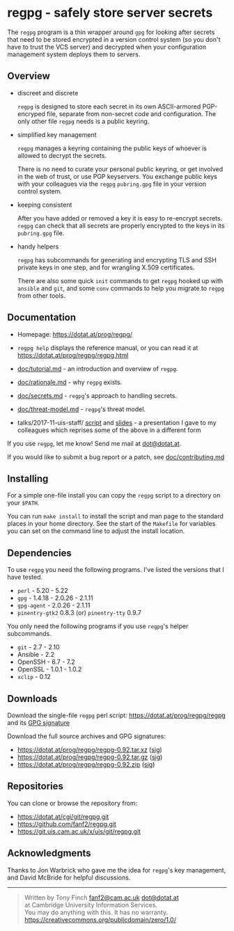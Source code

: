 regpg - safely store server secrets
===================================

The `regpg` program is a thin wrapper around `gpg` for looking after
secrets that need to be stored encrypted in a version control system
(so you don't have to trust the VCS server) and decrypted when your
configuration management system deploys them to servers.


Overview
--------

 *  discreet and discrete

    `regpg` is designed to store each secret in its own
    ASCII-armored PGP-encryped file, separate from non-secret
    code and configuration. The only other file `regpg` needs
    is a public keyring.

 *  simplified key management

    `regpg` manages a keyring containing the public keys of
    whoever is allowed to decrypt the secrets.

    There is no need to curate your personal public keyring, or
    get involved in the web of trust, or use PGP keyservers.
    You exchange public keys with your colleagues via the `regpg`
    `pubring.gpg` file in your version control system.

 *  keeping consistent

    After you have added or removed a key it is easy to re-encrypt
    secrets. `regpg` can check that all secrets are properly
    encrypted to the keys in its `pubring.gpg` file.

 *  handy helpers

    `regpg` has subcommands for generating and encrypting TLS and
    SSH private keys in one step, and for wrangling X.509
    certificates.

    There are also some quick `init` commands to get `regpg` hooked up
    with `ansible` and `git`, and some `conv` commands to help you
    migrate to `regpg` from other tools.


Documentation
-------------

 *  Homepage: <https://dotat.at/prog/regpg/>

 *  `regpg help` displays the reference manual, or you can read it at
    <https://dotat.at/prog/regpg/regpg.html>

 *  [doc/tutorial.md](https://dotat.at/prog/regpg/doc/tutorial.html) -
    an introduction and overview of `regpg`.

 *  [doc/rationale.md](https://dotat.at/prog/regpg/doc/rationale.html) -
    why `regpg` exists.

 *  [doc/secrets.md](https://dotat.at/prog/regpg/doc/secrets.html) -
    `regpg`'s approach to handling secrets.

 *  [doc/threat-model.md](https://dotat.at/prog/regpg/doc/threat-model.html) -
    `regpg`'s threat model.

 *  talks/2017-11-uis-staff/
    [script](https://dotat.at/prog/regpg/talks/2017-11-uis-staff/notes.pdf) and
    [slides](https://dotat.at/prog/regpg/talks/2017-11-uis-staff/slides.pdf) -
    a presentation I gave to my colleagues which reprises some of the
    above in a different form

If you use `regpg`, let me know! Send me mail at <dot@dotat.at>.

If you would like to submit a bug report or a patch, see
[doc/contributing.md](https://dotat.at/prog/regpg/doc/contributing.html)


Installing
----------

For a simple one-file install you can copy the `regpg` script to a
directory on your `$PATH`.

You can run `make install` to install the script and man page to
the standard places in your home directory. See the start of the
`Makefile` for variables you can set on the command line to adjust
the install location.


Dependencies
------------

To use `regpg` you need the following programs. I've listed the
versions that I have tested.

* `perl` - 5.20 - 5.22
* `gpg` - 1.4.18 - 2.0.26 - 2.1.11
* `gpg-agent` - 2.0.26 - 2.1.11
* `pinentry-gtk2` 0.8.3 (or) `pinentry-tty` 0.9.7

You only need the following programs if you use `regpg`'s helper
subcommands.

* `git` - 2.7 - 2.10
* Ansible - 2.2
* OpenSSH - 6.7 - 7.2
* OpenSSL - 1.0.1 - 1.0.2
* `xclip` - 0.12


Downloads
---------

Download the single-file `regpg` perl script:
<https://dotat.at/prog/regpg/regpg>
and its [GPG signature](https://dotat.at/prog/regpg/regpg.asc)

Download the full source archives and GPG signatures:

* <https://dotat.at/prog/regpg/regpg-0.92.tar.xz>
  ([sig](https://dotat.at/prog/regpg/regpg-0.92.tar.xz.asc))
* <https://dotat.at/prog/regpg/regpg-0.92.tar.gz>
  ([sig](https://dotat.at/prog/regpg/regpg-0.92.tar.gz.asc))
* <https://dotat.at/prog/regpg/regpg-0.92.zip>
  ([sig](https://dotat.at/prog/regpg/regpg-0.92.zip.asc))


Repositories
------------

You can clone or browse the repository from:

* <https://dotat.at/cgi/git/regpg.git>
* <https://github.com/fanf2/regpg.git>
* <https://git.uis.cam.ac.uk/x/uis/git/regpg.git>


Acknowledgments
---------------

Thanks to Jon Warbrick who gave me the idea for `regpg`'s key
management, and David McBride for helpful discussions.

---------------------------------------------------------------------------

> Written by Tony Finch <fanf2@cam.ac.uk> <dot@dotat.at>  
> at Cambridge University Information Services.  
> You may do anything with this. It has no warranty.  
> <https://creativecommons.org/publicdomain/zero/1.0/>
